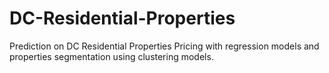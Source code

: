 # DC-Residential-Properties
Prediction on DC Residential Properties Pricing with regression models and properties segmentation using clustering models.
